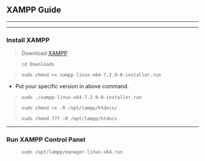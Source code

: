 ## XAMPP Guide

***

***

### Install XAMPP
> Download [XAMPP](https://www.apachefriends.org/download.html)

> `cd Downloads`

> `sudo chmod +x xampp-linux-x64-7.2.9-0-installer.run`
* Put your specific version in above command.

> `sudo ./xampp-linux-x64-7.2.9-0-installer.run`

> `sudo chmod +x -R /opt/lampp/htdocs/`

> `sudo chmod 777 -R /opt/lampp/htdocs`


***

### Run XAMPP Control Panel

> `sudo /opt/lampp/manager-linux-x64.run`